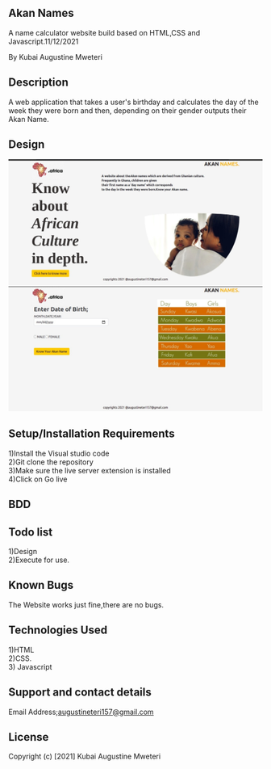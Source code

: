 ## Akan Names
A name calculator website build based on HTML,CSS and Javascript.11/12/2021

By Kubai Augustine Mweteri

## Description
A web application that takes a user's birthday and calculates the day of the week they were born and then, depending on their gender outputs their Akan Name.
## Design
<img src="images/landingakan.jpeg" alt="landing">
<img src="images/formakan.jpeg" alt="form">


## Setup/Installation Requirements
1)Install the Visual studio code<br>2)Git clone the repository<br>3)Make sure the live server extension is installed<br>4)Click on Go live

## BDD

## Todo list
1)Design<br>2)Execute for use.

## Known Bugs
The Website works just fine,there are no bugs.
## Technologies Used
1)HTML <br>2)CSS.<br>3) Javascript
## Support and contact details
Email Address;augustineteri157@gmail.com

## License
Copyright (c) [2021] Kubai Augustine Mweteri